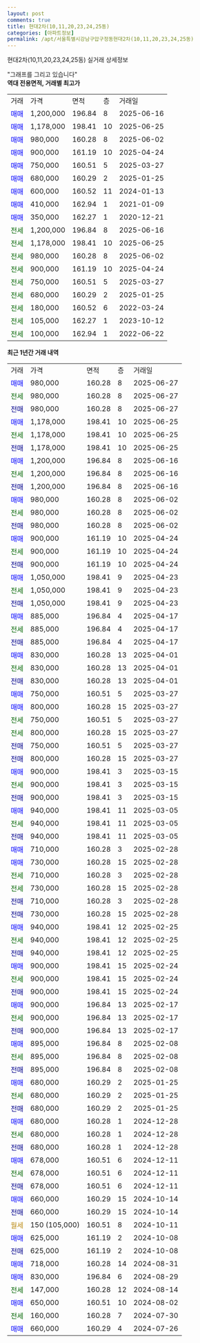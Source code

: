 ```yaml
---
layout: post
comments: true
title: 현대2차(10,11,20,23,24,25동)
categories: [아파트정보]
permalink: /apt/서울특별시강남구압구정동현대2차(10,11,20,23,24,25동)
---
```


현대2차(10,11,20,23,24,25동) 실거래 상세정보

<script type="text/javascript">
  google.charts.load('current', {'packages':['line', 'corechart']});
  google.charts.setOnLoadCallback(drawChart);

  function drawChart() {
    var data = new google.visualization.DataTable();
    data.addColumn('date', '거래일');
    data.addColumn('number', "매매");
    data.addColumn('number', "전세");
    data.addColumn('number', "전매");

    data.addRows([[new Date(Date.parse("2025-06-27")), 980000, null, null], [new Date(Date.parse("2025-06-27")), null, 980000, null], [new Date(Date.parse("2025-06-27")), null, null, 980000], [new Date(Date.parse("2025-06-25")), 1178000, null, null], [new Date(Date.parse("2025-06-25")), null, 1178000, null], [new Date(Date.parse("2025-06-25")), null, null, 1178000], [new Date(Date.parse("2025-06-16")), 1200000, null, null], [new Date(Date.parse("2025-06-16")), null, 1200000, null], [new Date(Date.parse("2025-06-16")), null, null, 1200000], [new Date(Date.parse("2025-06-02")), 980000, null, null], [new Date(Date.parse("2025-06-02")), null, 980000, null], [new Date(Date.parse("2025-06-02")), null, null, 980000], [new Date(Date.parse("2025-04-24")), 900000, null, null], [new Date(Date.parse("2025-04-24")), null, 900000, null], [new Date(Date.parse("2025-04-24")), null, null, 900000], [new Date(Date.parse("2025-04-23")), 1050000, null, null], [new Date(Date.parse("2025-04-23")), null, 1050000, null], [new Date(Date.parse("2025-04-23")), null, null, 1050000], [new Date(Date.parse("2025-04-17")), 885000, null, null], [new Date(Date.parse("2025-04-17")), null, 885000, null], [new Date(Date.parse("2025-04-17")), null, null, 885000], [new Date(Date.parse("2025-04-01")), 830000, null, null], [new Date(Date.parse("2025-04-01")), null, 830000, null], [new Date(Date.parse("2025-04-01")), null, null, 830000], [new Date(Date.parse("2025-03-27")), 750000, null, null], [new Date(Date.parse("2025-03-27")), 800000, null, null], [new Date(Date.parse("2025-03-27")), null, 750000, null], [new Date(Date.parse("2025-03-27")), null, 800000, null], [new Date(Date.parse("2025-03-27")), null, null, 750000], [new Date(Date.parse("2025-03-27")), null, null, 800000], [new Date(Date.parse("2025-03-15")), 900000, null, null], [new Date(Date.parse("2025-03-15")), null, 900000, null], [new Date(Date.parse("2025-03-15")), null, null, 900000], [new Date(Date.parse("2025-03-05")), 940000, null, null], [new Date(Date.parse("2025-03-05")), null, 940000, null], [new Date(Date.parse("2025-03-05")), null, null, 940000], [new Date(Date.parse("2025-02-28")), 710000, null, null], [new Date(Date.parse("2025-02-28")), 730000, null, null], [new Date(Date.parse("2025-02-28")), null, 710000, null], [new Date(Date.parse("2025-02-28")), null, 730000, null], [new Date(Date.parse("2025-02-28")), null, null, 710000], [new Date(Date.parse("2025-02-28")), null, null, 730000], [new Date(Date.parse("2025-02-25")), 940000, null, null], [new Date(Date.parse("2025-02-25")), null, 940000, null], [new Date(Date.parse("2025-02-25")), null, null, 940000], [new Date(Date.parse("2025-02-24")), 900000, null, null], [new Date(Date.parse("2025-02-24")), null, 900000, null], [new Date(Date.parse("2025-02-24")), null, null, 900000], [new Date(Date.parse("2025-02-17")), 900000, null, null], [new Date(Date.parse("2025-02-17")), null, 900000, null], [new Date(Date.parse("2025-02-17")), null, null, 900000], [new Date(Date.parse("2025-02-08")), 895000, null, null], [new Date(Date.parse("2025-02-08")), null, 895000, null], [new Date(Date.parse("2025-02-08")), null, null, 895000], [new Date(Date.parse("2025-01-25")), 680000, null, null], [new Date(Date.parse("2025-01-25")), null, 680000, null], [new Date(Date.parse("2025-01-25")), null, null, 680000], [new Date(Date.parse("2024-12-28")), 680000, null, null], [new Date(Date.parse("2024-12-28")), null, 680000, null], [new Date(Date.parse("2024-12-28")), null, null, 680000], [new Date(Date.parse("2024-12-11")), 678000, null, null], [new Date(Date.parse("2024-12-11")), null, 678000, null], [new Date(Date.parse("2024-12-11")), null, null, 678000], [new Date(Date.parse("2024-10-14")), 660000, null, null], [new Date(Date.parse("2024-10-14")), null, null, 660000], [new Date(Date.parse("2024-10-11")), null, null, null], [new Date(Date.parse("2024-10-08")), 625000, null, null], [new Date(Date.parse("2024-10-08")), null, null, 625000], [new Date(Date.parse("2024-08-31")), 718000, null, null], [new Date(Date.parse("2024-08-29")), 830000, null, null], [new Date(Date.parse("2024-08-14")), null, 147000, null], [new Date(Date.parse("2024-08-02")), 650000, null, null], [new Date(Date.parse("2024-07-30")), null, 160000, null], [new Date(Date.parse("2024-07-26")), 660000, null, null]]);

    var options = {
      hAxis: {
        format: 'yyyy/MM/dd'
      },    
      lineWidth: 0,
      pointsVisible: true,    
      title: '최근 1년간 유형별 실거래가 분포',
      legend: { position: 'bottom' }
    };

    var formatter = new google.visualization.NumberFormat({pattern:'###,###'} );
    formatter.format(data, 1);
    formatter.format(data, 2);
    
    setTimeout(function() {
        var chart = new google.visualization.LineChart(document.getElementById('columnchart_material'));
        chart.draw(data, (options));
        document.getElementById('loading').style.display = 'none';
    }, 200);
  }
</script>


<div id="loading" style="z-index:20; display: block; margin-left: 0px">"그래프를 그리고 있습니다"</div>
<div id="columnchart_material" style="width: 95%; margin-left: 0px; display: block"></div>
<!-- contents start -->
<b>역대 전용면적, 거래별 최고가</b>
<table class="sortable">
    <tr>
      <td>거래</td>
      <td>가격</td>
      <td>면적</td>
      <td>층</td>
      <td>거래일</td>
    </tr>
        <tr>
          <td><a style="color: blue">매매</a></td>
          <td>1,200,000</td>
          <td>196.84</td>
          <td>8</td>
          <td>2025-06-16</td>
        </tr>            <tr>
          <td><a style="color: blue">매매</a></td>
          <td>1,178,000</td>
          <td>198.41</td>
          <td>10</td>
          <td>2025-06-25</td>
        </tr>            <tr>
          <td><a style="color: blue">매매</a></td>
          <td>980,000</td>
          <td>160.28</td>
          <td>8</td>
          <td>2025-06-02</td>
        </tr>            <tr>
          <td><a style="color: blue">매매</a></td>
          <td>900,000</td>
          <td>161.19</td>
          <td>10</td>
          <td>2025-04-24</td>
        </tr>            <tr>
          <td><a style="color: blue">매매</a></td>
          <td>750,000</td>
          <td>160.51</td>
          <td>5</td>
          <td>2025-03-27</td>
        </tr>            <tr>
          <td><a style="color: blue">매매</a></td>
          <td>680,000</td>
          <td>160.29</td>
          <td>2</td>
          <td>2025-01-25</td>
        </tr>            <tr>
          <td><a style="color: blue">매매</a></td>
          <td>600,000</td>
          <td>160.52</td>
          <td>11</td>
          <td>2024-01-13</td>
        </tr>            <tr>
          <td><a style="color: blue">매매</a></td>
          <td>410,000</td>
          <td>162.94</td>
          <td>1</td>
          <td>2021-01-09</td>
        </tr>            <tr>
          <td><a style="color: blue">매매</a></td>
          <td>350,000</td>
          <td>162.27</td>
          <td>1</td>
          <td>2020-12-21</td>
        </tr>        
        <tr>
              <td><a style="color: darkgreen">전세</a></td>
              <td>1,200,000</td>
              <td>196.84</td>
              <td>8</td>
              <td>2025-06-16</td>
            </tr>            <tr>
              <td><a style="color: darkgreen">전세</a></td>
              <td>1,178,000</td>
              <td>198.41</td>
              <td>10</td>
              <td>2025-06-25</td>
            </tr>            <tr>
              <td><a style="color: darkgreen">전세</a></td>
              <td>980,000</td>
              <td>160.28</td>
              <td>8</td>
              <td>2025-06-02</td>
            </tr>            <tr>
              <td><a style="color: darkgreen">전세</a></td>
              <td>900,000</td>
              <td>161.19</td>
              <td>10</td>
              <td>2025-04-24</td>
            </tr>            <tr>
              <td><a style="color: darkgreen">전세</a></td>
              <td>750,000</td>
              <td>160.51</td>
              <td>5</td>
              <td>2025-03-27</td>
            </tr>            <tr>
              <td><a style="color: darkgreen">전세</a></td>
              <td>680,000</td>
              <td>160.29</td>
              <td>2</td>
              <td>2025-01-25</td>
            </tr>            <tr>
              <td><a style="color: darkgreen">전세</a></td>
              <td>180,000</td>
              <td>160.52</td>
              <td>6</td>
              <td>2022-03-24</td>
            </tr>            <tr>
              <td><a style="color: darkgreen">전세</a></td>
              <td>105,000</td>
              <td>162.27</td>
              <td>1</td>
              <td>2023-10-12</td>
            </tr>            <tr>
              <td><a style="color: darkgreen">전세</a></td>
              <td>100,000</td>
              <td>162.94</td>
              <td>1</td>
              <td>2022-06-22</td>
            </tr>        
    
</table>

<b>최근 1년간 거래 내역</b>

<table class="sortable">
    <tr>
      <td>거래</td>
      <td>가격</td>
      <td>면적</td>
      <td>층</td>
      <td>거래일</td>
    </tr>
    <tr>
      <td><a style="color: blue">매매</a></td>
      <td>980,000</td>
      <td>160.28</td>
      <td>8</td>
      <td>2025-06-27</td>
    </tr>          <tr>
      <td><a style="color: darkgreen">전세</a></td>
      <td>980,000</td>
      <td>160.28</td>
      <td>8</td>
      <td>2025-06-27</td>
    </tr>          <tr>
      <td><a style="color: darkblue">전매</a></td>
      <td>980,000</td>
      <td>160.28</td>
      <td>8</td>
      <td>2025-06-27</td>
    </tr>          <tr>
      <td><a style="color: blue">매매</a></td>
      <td>1,178,000</td>
      <td>198.41</td>
      <td>10</td>
      <td>2025-06-25</td>
    </tr>          <tr>
      <td><a style="color: darkgreen">전세</a></td>
      <td>1,178,000</td>
      <td>198.41</td>
      <td>10</td>
      <td>2025-06-25</td>
    </tr>          <tr>
      <td><a style="color: darkblue">전매</a></td>
      <td>1,178,000</td>
      <td>198.41</td>
      <td>10</td>
      <td>2025-06-25</td>
    </tr>          <tr>
      <td><a style="color: blue">매매</a></td>
      <td>1,200,000</td>
      <td>196.84</td>
      <td>8</td>
      <td>2025-06-16</td>
    </tr>          <tr>
      <td><a style="color: darkgreen">전세</a></td>
      <td>1,200,000</td>
      <td>196.84</td>
      <td>8</td>
      <td>2025-06-16</td>
    </tr>          <tr>
      <td><a style="color: darkblue">전매</a></td>
      <td>1,200,000</td>
      <td>196.84</td>
      <td>8</td>
      <td>2025-06-16</td>
    </tr>          <tr>
      <td><a style="color: blue">매매</a></td>
      <td>980,000</td>
      <td>160.28</td>
      <td>8</td>
      <td>2025-06-02</td>
    </tr>          <tr>
      <td><a style="color: darkgreen">전세</a></td>
      <td>980,000</td>
      <td>160.28</td>
      <td>8</td>
      <td>2025-06-02</td>
    </tr>          <tr>
      <td><a style="color: darkblue">전매</a></td>
      <td>980,000</td>
      <td>160.28</td>
      <td>8</td>
      <td>2025-06-02</td>
    </tr>          <tr>
      <td><a style="color: blue">매매</a></td>
      <td>900,000</td>
      <td>161.19</td>
      <td>10</td>
      <td>2025-04-24</td>
    </tr>          <tr>
      <td><a style="color: darkgreen">전세</a></td>
      <td>900,000</td>
      <td>161.19</td>
      <td>10</td>
      <td>2025-04-24</td>
    </tr>          <tr>
      <td><a style="color: darkblue">전매</a></td>
      <td>900,000</td>
      <td>161.19</td>
      <td>10</td>
      <td>2025-04-24</td>
    </tr>          <tr>
      <td><a style="color: blue">매매</a></td>
      <td>1,050,000</td>
      <td>198.41</td>
      <td>9</td>
      <td>2025-04-23</td>
    </tr>          <tr>
      <td><a style="color: darkgreen">전세</a></td>
      <td>1,050,000</td>
      <td>198.41</td>
      <td>9</td>
      <td>2025-04-23</td>
    </tr>          <tr>
      <td><a style="color: darkblue">전매</a></td>
      <td>1,050,000</td>
      <td>198.41</td>
      <td>9</td>
      <td>2025-04-23</td>
    </tr>          <tr>
      <td><a style="color: blue">매매</a></td>
      <td>885,000</td>
      <td>196.84</td>
      <td>4</td>
      <td>2025-04-17</td>
    </tr>          <tr>
      <td><a style="color: darkgreen">전세</a></td>
      <td>885,000</td>
      <td>196.84</td>
      <td>4</td>
      <td>2025-04-17</td>
    </tr>          <tr>
      <td><a style="color: darkblue">전매</a></td>
      <td>885,000</td>
      <td>196.84</td>
      <td>4</td>
      <td>2025-04-17</td>
    </tr>          <tr>
      <td><a style="color: blue">매매</a></td>
      <td>830,000</td>
      <td>160.28</td>
      <td>13</td>
      <td>2025-04-01</td>
    </tr>          <tr>
      <td><a style="color: darkgreen">전세</a></td>
      <td>830,000</td>
      <td>160.28</td>
      <td>13</td>
      <td>2025-04-01</td>
    </tr>          <tr>
      <td><a style="color: darkblue">전매</a></td>
      <td>830,000</td>
      <td>160.28</td>
      <td>13</td>
      <td>2025-04-01</td>
    </tr>          <tr>
      <td><a style="color: blue">매매</a></td>
      <td>750,000</td>
      <td>160.51</td>
      <td>5</td>
      <td>2025-03-27</td>
    </tr>          <tr>
      <td><a style="color: blue">매매</a></td>
      <td>800,000</td>
      <td>160.28</td>
      <td>15</td>
      <td>2025-03-27</td>
    </tr>          <tr>
      <td><a style="color: darkgreen">전세</a></td>
      <td>750,000</td>
      <td>160.51</td>
      <td>5</td>
      <td>2025-03-27</td>
    </tr>          <tr>
      <td><a style="color: darkgreen">전세</a></td>
      <td>800,000</td>
      <td>160.28</td>
      <td>15</td>
      <td>2025-03-27</td>
    </tr>          <tr>
      <td><a style="color: darkblue">전매</a></td>
      <td>750,000</td>
      <td>160.51</td>
      <td>5</td>
      <td>2025-03-27</td>
    </tr>          <tr>
      <td><a style="color: darkblue">전매</a></td>
      <td>800,000</td>
      <td>160.28</td>
      <td>15</td>
      <td>2025-03-27</td>
    </tr>          <tr>
      <td><a style="color: blue">매매</a></td>
      <td>900,000</td>
      <td>198.41</td>
      <td>3</td>
      <td>2025-03-15</td>
    </tr>          <tr>
      <td><a style="color: darkgreen">전세</a></td>
      <td>900,000</td>
      <td>198.41</td>
      <td>3</td>
      <td>2025-03-15</td>
    </tr>          <tr>
      <td><a style="color: darkblue">전매</a></td>
      <td>900,000</td>
      <td>198.41</td>
      <td>3</td>
      <td>2025-03-15</td>
    </tr>          <tr>
      <td><a style="color: blue">매매</a></td>
      <td>940,000</td>
      <td>198.41</td>
      <td>11</td>
      <td>2025-03-05</td>
    </tr>          <tr>
      <td><a style="color: darkgreen">전세</a></td>
      <td>940,000</td>
      <td>198.41</td>
      <td>11</td>
      <td>2025-03-05</td>
    </tr>          <tr>
      <td><a style="color: darkblue">전매</a></td>
      <td>940,000</td>
      <td>198.41</td>
      <td>11</td>
      <td>2025-03-05</td>
    </tr>          <tr>
      <td><a style="color: blue">매매</a></td>
      <td>710,000</td>
      <td>160.28</td>
      <td>3</td>
      <td>2025-02-28</td>
    </tr>          <tr>
      <td><a style="color: blue">매매</a></td>
      <td>730,000</td>
      <td>160.28</td>
      <td>15</td>
      <td>2025-02-28</td>
    </tr>          <tr>
      <td><a style="color: darkgreen">전세</a></td>
      <td>710,000</td>
      <td>160.28</td>
      <td>3</td>
      <td>2025-02-28</td>
    </tr>          <tr>
      <td><a style="color: darkgreen">전세</a></td>
      <td>730,000</td>
      <td>160.28</td>
      <td>15</td>
      <td>2025-02-28</td>
    </tr>          <tr>
      <td><a style="color: darkblue">전매</a></td>
      <td>710,000</td>
      <td>160.28</td>
      <td>3</td>
      <td>2025-02-28</td>
    </tr>          <tr>
      <td><a style="color: darkblue">전매</a></td>
      <td>730,000</td>
      <td>160.28</td>
      <td>15</td>
      <td>2025-02-28</td>
    </tr>          <tr>
      <td><a style="color: blue">매매</a></td>
      <td>940,000</td>
      <td>198.41</td>
      <td>12</td>
      <td>2025-02-25</td>
    </tr>          <tr>
      <td><a style="color: darkgreen">전세</a></td>
      <td>940,000</td>
      <td>198.41</td>
      <td>12</td>
      <td>2025-02-25</td>
    </tr>          <tr>
      <td><a style="color: darkblue">전매</a></td>
      <td>940,000</td>
      <td>198.41</td>
      <td>12</td>
      <td>2025-02-25</td>
    </tr>          <tr>
      <td><a style="color: blue">매매</a></td>
      <td>900,000</td>
      <td>198.41</td>
      <td>15</td>
      <td>2025-02-24</td>
    </tr>          <tr>
      <td><a style="color: darkgreen">전세</a></td>
      <td>900,000</td>
      <td>198.41</td>
      <td>15</td>
      <td>2025-02-24</td>
    </tr>          <tr>
      <td><a style="color: darkblue">전매</a></td>
      <td>900,000</td>
      <td>198.41</td>
      <td>15</td>
      <td>2025-02-24</td>
    </tr>          <tr>
      <td><a style="color: blue">매매</a></td>
      <td>900,000</td>
      <td>196.84</td>
      <td>13</td>
      <td>2025-02-17</td>
    </tr>          <tr>
      <td><a style="color: darkgreen">전세</a></td>
      <td>900,000</td>
      <td>196.84</td>
      <td>13</td>
      <td>2025-02-17</td>
    </tr>          <tr>
      <td><a style="color: darkblue">전매</a></td>
      <td>900,000</td>
      <td>196.84</td>
      <td>13</td>
      <td>2025-02-17</td>
    </tr>          <tr>
      <td><a style="color: blue">매매</a></td>
      <td>895,000</td>
      <td>196.84</td>
      <td>8</td>
      <td>2025-02-08</td>
    </tr>          <tr>
      <td><a style="color: darkgreen">전세</a></td>
      <td>895,000</td>
      <td>196.84</td>
      <td>8</td>
      <td>2025-02-08</td>
    </tr>          <tr>
      <td><a style="color: darkblue">전매</a></td>
      <td>895,000</td>
      <td>196.84</td>
      <td>8</td>
      <td>2025-02-08</td>
    </tr>          <tr>
      <td><a style="color: blue">매매</a></td>
      <td>680,000</td>
      <td>160.29</td>
      <td>2</td>
      <td>2025-01-25</td>
    </tr>          <tr>
      <td><a style="color: darkgreen">전세</a></td>
      <td>680,000</td>
      <td>160.29</td>
      <td>2</td>
      <td>2025-01-25</td>
    </tr>          <tr>
      <td><a style="color: darkblue">전매</a></td>
      <td>680,000</td>
      <td>160.29</td>
      <td>2</td>
      <td>2025-01-25</td>
    </tr>          <tr>
      <td><a style="color: blue">매매</a></td>
      <td>680,000</td>
      <td>160.28</td>
      <td>1</td>
      <td>2024-12-28</td>
    </tr>          <tr>
      <td><a style="color: darkgreen">전세</a></td>
      <td>680,000</td>
      <td>160.28</td>
      <td>1</td>
      <td>2024-12-28</td>
    </tr>          <tr>
      <td><a style="color: darkblue">전매</a></td>
      <td>680,000</td>
      <td>160.28</td>
      <td>1</td>
      <td>2024-12-28</td>
    </tr>          <tr>
      <td><a style="color: blue">매매</a></td>
      <td>678,000</td>
      <td>160.51</td>
      <td>6</td>
      <td>2024-12-11</td>
    </tr>          <tr>
      <td><a style="color: darkgreen">전세</a></td>
      <td>678,000</td>
      <td>160.51</td>
      <td>6</td>
      <td>2024-12-11</td>
    </tr>          <tr>
      <td><a style="color: darkblue">전매</a></td>
      <td>678,000</td>
      <td>160.51</td>
      <td>6</td>
      <td>2024-12-11</td>
    </tr>          <tr>
      <td><a style="color: blue">매매</a></td>
      <td>660,000</td>
      <td>160.29</td>
      <td>15</td>
      <td>2024-10-14</td>
    </tr>          <tr>
      <td><a style="color: darkblue">전매</a></td>
      <td>660,000</td>
      <td>160.29</td>
      <td>15</td>
      <td>2024-10-14</td>
    </tr>          <tr>
      <td><a style="color: darkgoldenrod">월세</a></td>
      <td>150 (105,000)</td>
      <td>160.51</td>
      <td>8</td>
      <td>2024-10-11</td>
    </tr>          <tr>
      <td><a style="color: blue">매매</a></td>
      <td>625,000</td>
      <td>161.19</td>
      <td>2</td>
      <td>2024-10-08</td>
    </tr>          <tr>
      <td><a style="color: darkblue">전매</a></td>
      <td>625,000</td>
      <td>161.19</td>
      <td>2</td>
      <td>2024-10-08</td>
    </tr>          <tr>
      <td><a style="color: blue">매매</a></td>
      <td>718,000</td>
      <td>160.28</td>
      <td>14</td>
      <td>2024-08-31</td>
    </tr>          <tr>
      <td><a style="color: blue">매매</a></td>
      <td>830,000</td>
      <td>196.84</td>
      <td>6</td>
      <td>2024-08-29</td>
    </tr>          <tr>
      <td><a style="color: darkgreen">전세</a></td>
      <td>147,000</td>
      <td>160.28</td>
      <td>12</td>
      <td>2024-08-14</td>
    </tr>          <tr>
      <td><a style="color: blue">매매</a></td>
      <td>650,000</td>
      <td>160.51</td>
      <td>10</td>
      <td>2024-08-02</td>
    </tr>          <tr>
      <td><a style="color: darkgreen">전세</a></td>
      <td>160,000</td>
      <td>160.28</td>
      <td>7</td>
      <td>2024-07-30</td>
    </tr>          <tr>
      <td><a style="color: blue">매매</a></td>
      <td>660,000</td>
      <td>160.29</td>
      <td>4</td>
      <td>2024-07-26</td>
    </tr>      </table>
<!-- contents end -->    

